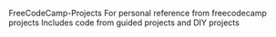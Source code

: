 FreeCodeCamp-Projects
For personal reference from freecodecamp projects
Includes code from guided projects and DIY projects
